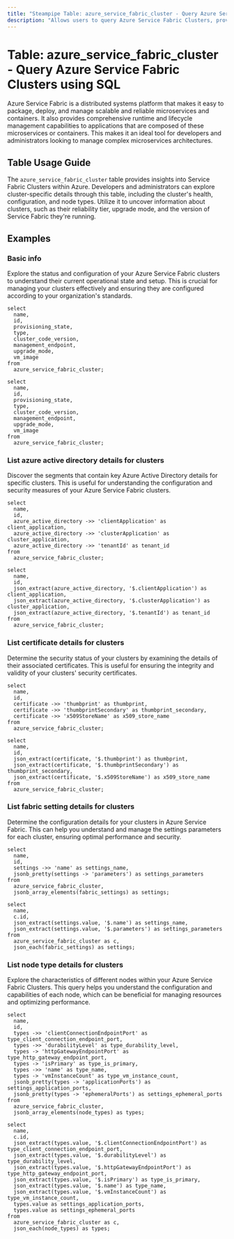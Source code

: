 ```yaml
---
title: "Steampipe Table: azure_service_fabric_cluster - Query Azure Service Fabric Clusters using SQL"
description: "Allows users to query Azure Service Fabric Clusters, providing insights into the structure, health, and configuration of each cluster."
---
```


# Table: azure_service_fabric_cluster - Query Azure Service Fabric Clusters using SQL

Azure Service Fabric is a distributed systems platform that makes it easy to package, deploy, and manage scalable and reliable microservices and containers. It also provides comprehensive runtime and lifecycle management capabilities to applications that are composed of these microservices or containers. This makes it an ideal tool for developers and administrators looking to manage complex microservices architectures.

## Table Usage Guide

The `azure_service_fabric_cluster` table provides insights into Service Fabric Clusters within Azure. Developers and administrators can explore cluster-specific details through this table, including the cluster's health, configuration, and node types. Utilize it to uncover information about clusters, such as their reliability tier, upgrade mode, and the version of Service Fabric they're running.

## Examples

### Basic info
Explore the status and configuration of your Azure Service Fabric clusters to understand their current operational state and setup. This is crucial for managing your clusters effectively and ensuring they are configured according to your organization's standards.

```sql+postgres
select
  name,
  id,
  provisioning_state,
  type,
  cluster_code_version,
  management_endpoint,
  upgrade_mode,
  vm_image
from
  azure_service_fabric_cluster;
```

```sql+sqlite
select
  name,
  id,
  provisioning_state,
  type,
  cluster_code_version,
  management_endpoint,
  upgrade_mode,
  vm_image
from
  azure_service_fabric_cluster;
```

### List azure active directory details for clusters
Discover the segments that contain key Azure Active Directory details for specific clusters. This is useful for understanding the configuration and security measures of your Azure Service Fabric clusters.

```sql+postgres
select
  name,
  id,
  azure_active_directory ->> 'clientApplication' as client_application,
  azure_active_directory ->> 'clusterApplication' as cluster_application,
  azure_active_directory ->> 'tenantId' as tenant_id
from
  azure_service_fabric_cluster;
```

```sql+sqlite
select
  name,
  id,
  json_extract(azure_active_directory, '$.clientApplication') as client_application,
  json_extract(azure_active_directory, '$.clusterApplication') as cluster_application,
  json_extract(azure_active_directory, '$.tenantId') as tenant_id
from
  azure_service_fabric_cluster;
```

### List certificate details for clusters
Determine the security status of your clusters by examining the details of their associated certificates. This is useful for ensuring the integrity and validity of your clusters' security certificates.

```sql+postgres
select
  name,
  id,
  certificate ->> 'thumbprint' as thumbprint,
  certificate ->> 'thumbprintSecondary' as thumbprint_secondary,
  certificate ->> 'x509StoreName' as x509_store_name
from
  azure_service_fabric_cluster;
```

```sql+sqlite
select
  name,
  id,
  json_extract(certificate, '$.thumbprint') as thumbprint,
  json_extract(certificate, '$.thumbprintSecondary') as thumbprint_secondary,
  json_extract(certificate, '$.x509StoreName') as x509_store_name
from
  azure_service_fabric_cluster;
```

### List fabric setting details for clusters
Determine the configuration details for your clusters in Azure Service Fabric. This can help you understand and manage the settings parameters for each cluster, ensuring optimal performance and security.

```sql+postgres
select
  name,
  id,
  settings ->> 'name' as settings_name,
  jsonb_pretty(settings -> 'parameters') as settings_parameters
from
  azure_service_fabric_cluster,
  jsonb_array_elements(fabric_settings) as settings;
```

```sql+sqlite
select
  name,
  c.id,
  json_extract(settings.value, '$.name') as settings_name,
  json_extract(settings.value, '$.parameters') as settings_parameters
from
  azure_service_fabric_cluster as c,
  json_each(fabric_settings) as settings;
```

### List node type details for clusters
Explore the characteristics of different nodes within your Azure Service Fabric Clusters. This query helps you understand the configuration and capabilities of each node, which can be beneficial for managing resources and optimizing performance.

```sql+postgres
select
  name,
  id,
  types ->> 'clientConnectionEndpointPort' as type_client_connection_endpoint_port,
  types ->> 'durabilityLevel' as type_durability_level,
  types -> 'httpGatewayEndpointPort' as type_http_gateway_endpoint_port,
  types -> 'isPrimary' as type_is_primary,
  types ->> 'name' as type_name,
  types -> 'vmInstanceCount' as type_vm_instance_count,
  jsonb_pretty(types -> 'applicationPorts') as settings_application_ports,
  jsonb_pretty(types -> 'ephemeralPorts') as settings_ephemeral_ports
from
  azure_service_fabric_cluster,
  jsonb_array_elements(node_types) as types;
```

```sql+sqlite
select
  name,
  c.id,
  json_extract(types.value, '$.clientConnectionEndpointPort') as type_client_connection_endpoint_port,
  json_extract(types.value, '$.durabilityLevel') as type_durability_level,
  json_extract(types.value, '$.httpGatewayEndpointPort') as type_http_gateway_endpoint_port,
  json_extract(types.value, '$.isPrimary') as type_is_primary,
  json_extract(types.value, '$.name') as type_name,
  json_extract(types.value, '$.vmInstanceCount') as type_vm_instance_count,
  types.value as settings_application_ports,
  types.value as settings_ephemeral_ports
from
  azure_service_fabric_cluster as c,
  json_each(node_types) as types;
```